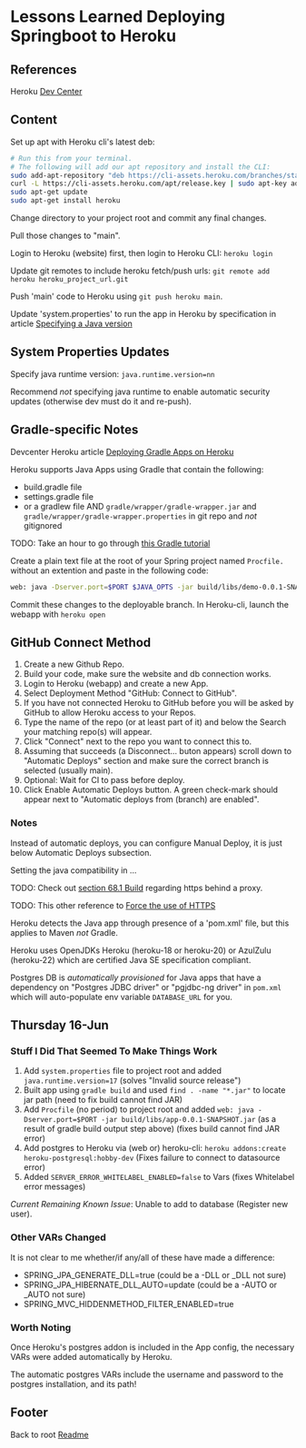 # Lessons Learned Deploying Springboot to Heroku

## References

Heroku [Dev Center](https://devcenter.heroku.com/articles/deploying-spring-boot-apps-to-heroku)

## Content

Set up apt with Heroku cli's latest deb:

```sh
# Run this from your terminal.
# The following will add our apt repository and install the CLI:
sudo add-apt-repository "deb https://cli-assets.heroku.com/branches/stable/apt ./"
curl -L https://cli-assets.heroku.com/apt/release.key | sudo apt-key add -
sudo apt-get update
sudo apt-get install heroku
```

Change directory to your project root and commit any final changes.

Pull those changes to "main".

Login to Heroku (website) first, then login to Heroku CLI: `heroku login`

Update git remotes to include heroku fetch/push urls: `git remote add heroku heroku_project_url.git`

Push 'main' code to Heroku using `git push heroku main`.

Update 'system.properties' to run the app in Heroku by specification in article [Specifying a Java version](https://devcenter.heroku.com/articles/java-support#specifying-a-java-version)

## System Properties Updates

Specify java runtime version: `java.runtime.version=nn`

Recommend *not* specifying java runtime to enable automatic security updates (otherwise dev must do it and re-push).

## Gradle-specific Notes

Devcenter Heroku article [Deploying Gradle Apps on Heroku](https://devcenter.heroku.com/articles/deploying-gradle-apps-on-heroku)

Heroku supports Java Apps using Gradle that contain the following:

- build.gradle file
- settings.gradle file
- or a gradlew file AND `gradle/wrapper/gradle-wrapper.jar` and `gradle/wrapper/gradle-wrapper.properties` in git repo and *not* gitignored

TODO: Take an hour to go through [this Gradle tutorial](https://learn.tomgregory.com/courses/get-going-with-gradle)

Create a plain text file at the root of your Spring project named `Procfile.` without an extention and paste in the following code:

```sh
web: java -Dserver.port=$PORT $JAVA_OPTS -jar build/libs/demo-0.0.1-SNAPSHOT.jar
```

Commit these changes to the deployable branch. In Heroku-cli, launch the webapp with `heroku open`

## GitHub Connect Method

1. Create a new Github Repo.
1. Build your code, make sure the website and db connection works.
1. Login to Heroku (webapp) and create a new App.
1. Select Deployment Method "GitHub: Connect to GitHub".
1. If you have not connected Heroku to GitHub before you will be asked by GitHub to allow Heroku access to your Repos.
1. Type the name of the repo (or at least part of it) and below the Search your matching repo(s) will appear.
1. Click "Connect" next to the repo you want to connect this to.
1. Assuming that succeeds (a Disconnect... buton appears) scroll down to "Automatic Deploys" section and make sure the correct branch is selected (usually main).
1. Optional: Wait for CI to pass before deploy.
1. Click Enable Automatic Deploys button. A green check-mark should appear next to "Automatic deploys from (branch) are enabled".

### Notes

Instead of automatic deploys, you can configure Manual Deploy, it is just below Automatic Deploys subsection.

Setting the java compatibility in ...

TODO: Check out [section 68.1 Build](https://docs.spring.io/spring-boot/docs/1.1.4.RELEASE/reference/htmlsingle/#common-application-properties) regarding https behind a proxy.

TODO: This other reference to [Force the use of HTTPS](https://devcenter.heroku.com/articles/preparing-a-spring-boot-app-for-production-on-heroku)

Heroku detects the Java app through presence of a 'pom.xml' file, but this applies to Maven *not* Gradle.

Heroku uses OpenJDKs Heroku (heroku-18 or heroku-20) or AzulZulu (heroku-22) which are certified Java SE specification compliant.

Postgres DB is *automatically provisioned* for Java apps that have a dependency on "Postgres JDBC driver" or "pgjdbc-ng driver" in `pom.xml` which will auto-populate env variable `DATABASE_URL` for you.

## Thursday 16-Jun

### Stuff I Did That Seemed To Make Things Work

1. Add `system.properties` file to project root and added `java.runtime.version=17` (solves "Invalid source release")
1. Built app using `gradle build` and used `find . -name "*.jar"` to locate jar path (need to fix build cannot find JAR)
1. Add `Procfile` (no period) to project root and added `web: java -Dserver.port=$PORT -jar build/libs/app-0.0.1-SNAPSHOT.jar` (as a result of gradle build output step above) (fixes build cannot find JAR error)
1. Add postgres to Heroku via (web or) heroku-cli: `heroku addons:create heroku-postgresql:hobby-dev` (Fixes failure to connect to datasource error)
1. Added `SERVER_ERROR_WHITELABEL_ENABLED=false` to Vars (fixes Whitelabel error messages)

*Current Remaining Known Issue*: Unable to add to database (Register new user).

### Other VARs Changed

It is not clear to me whether/if any/all of these have made a difference:

- SPRING_JPA_GENERATE_DLL=true (could be a -DLL or _DLL not sure)
- SPRING_JPA_HIBERNATE_DLL_AUTO=update (could be a -AUTO or _AUTO not sure)
- SPRING_MVC_HIDDENMETHOD_FILTER_ENABLED=true

### Worth Noting

Once Heroku's postgres addon is included in the App config, the necessary VARs were added automatically by Heroku.

The automatic postgres VARs include the username and password to the postgres installation, and its path!

## Footer

Back to root [Readme](../README.html)
